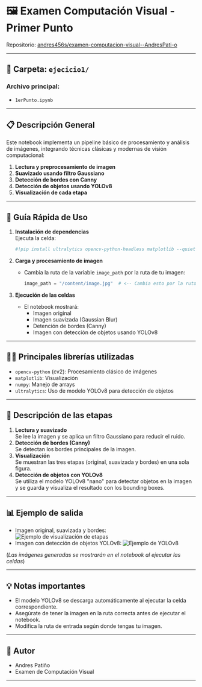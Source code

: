 # 🖼️ Examen Computación Visual - Primer Punto

Repositorio: [andres456s/examen-computacion-visual--AndresPati-o](https://github.com/andres456s/examen-computacion-visual--AndresPati-o)

---

## 📂 Carpeta: `ejecicio1/`

### Archivo principal:
- `1erPunto.ipynb`

---

## 📋 Descripción General

Este notebook implementa un pipeline básico de procesamiento y análisis de imágenes, integrando técnicas clásicas y modernas de visión computacional:

1. **Lectura y preprocesamiento de imagen**
2. **Suavizado usando filtro Gaussiano**
3. **Detección de bordes con Canny**
4. **Detección de objetos usando YOLOv8**
5. **Visualización de cada etapa**

---

## 🚀 Guía Rápida de Uso

1. **Instalación de dependencias**  
   Ejecuta la celda:
   ```python
   #!pip install ultralytics opencv-python-headless matplotlib --quiet
   ```

2. **Carga y procesamiento de imagen**
   - Cambia la ruta de la variable `image_path` por la ruta de tu imagen:
     ```python
     image_path = "/content/image.jpg"  # <-- Cambia esto por la ruta de tu imagen
     ```

3. **Ejecución de las celdas**
   - El notebook mostrará:
     - Imagen original
     - Imagen suavizada (Gaussian Blur)
     - Detención de bordes (Canny)
     - Imagen con detección de objetos usando YOLOv8

---

## 🧑‍💻 Principales librerías utilizadas

- `opencv-python` (cv2): Procesamiento clásico de imágenes
- `matplotlib`: Visualización
- `numpy`: Manejo de arrays
- `ultralytics`: Uso de modelo YOLOv8 para detección de objetos

---

## 📝 Descripción de las etapas

1. **Lectura y suavizado**  
   Se lee la imagen y se aplica un filtro Gaussiano para reducir el ruido.
2. **Detección de bordes (Canny)**  
   Se detectan los bordes principales de la imagen.
3. **Visualización**  
   Se muestran las tres etapas (original, suavizada y bordes) en una sola figura.
4. **Detección de objetos con YOLOv8**  
   Se utiliza el modelo YOLOv8 "nano" para detectar objetos en la imagen y se guarda y visualiza el resultado con los bounding boxes.

---

## 📊 Ejemplo de salida

- Imagen original, suavizada y bordes:
  ![Ejemplo de visualización de etapas](#)
- Imagen con detección de objetos YOLOv8:
  ![Ejemplo de YOLOv8](#)

(*Las imágenes generadas se mostrarán en el notebook al ejecutar las celdas*)

---

## 💡 Notas importantes

- El modelo YOLOv8 se descarga automáticamente al ejecutar la celda correspondiente.
- Asegúrate de tener la imagen en la ruta correcta antes de ejecutar el notebook.
- Modifica la ruta de entrada según donde tengas tu imagen.

---

## 📃 Autor

- Andres Patiño
- Examen de Computación Visual

---